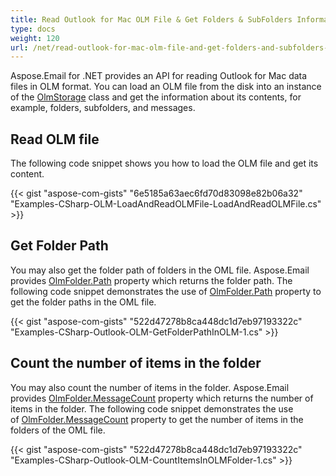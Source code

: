 ```yaml
---
title: Read Outlook for Mac OLM File & Get Folders & SubFolders Information
type: docs
weight: 120
url: /net/read-outlook-for-mac-olm-file-and-get-folders-and-subfolders-information/
---
```



Aspose.Email for .NET provides an API for reading Outlook for Mac data files in OLM format. You can load an OLM file from the disk into an instance of the [OlmStorage](https://reference.aspose.com/email/net/aspose.email.storage.olm/olmstorage/) class and get the information about its contents, for example, folders, subfolders, and messages.

## **Read OLM file**

The following code snippet shows you how to load the OLM file and get its content.

{{< gist "aspose-com-gists" "6e5185a63aec6fd70d83098e82b06a32" "Examples-CSharp-OLM-LoadAndReadOLMFile-LoadAndReadOLMFile.cs" >}}

## **Get Folder Path**

You may also get the folder path of folders in the OML file. Aspose.Email provides [OlmFolder.Path](https://reference.aspose.com/email/net/aspose.email.storage.olm/olmfolder/path/) property which returns the folder path. The following code snippet demonstrates the use of [OlmFolder.Path](https://reference.aspose.com/email/net/aspose.email.storage.olm/olmfolder/path/) property to get the folder paths in the OML file.

{{< gist "aspose-com-gists" "522d47278b8ca448dc1d7eb97193322c" "Examples-CSharp-Outlook-OLM-GetFolderPathInOLM-1.cs" >}}

## **Count the number of items in the folder**

You may also count the number of items in the folder. Aspose.Email provides [OlmFolder.MessageCount](https://reference.aspose.com/email/net/aspose.email.storage.olm/olmfolder/messagecount/) property which returns the number of items in the folder. The following code snippet demonstrates the use of [OlmFolder.MessageCount](https://reference.aspose.com/email/net/aspose.email.storage.olm/olmfolder/messagecount/) property to get the number of items in the folders of the OML file.

{{< gist "aspose-com-gists" "522d47278b8ca448dc1d7eb97193322c" "Examples-CSharp-Outlook-OLM-CountItemsInOLMFolder-1.cs" >}}
